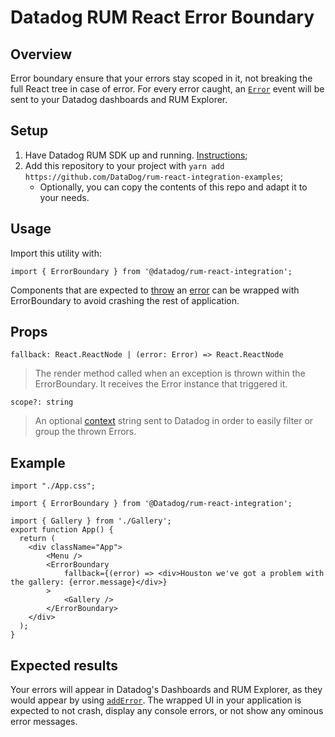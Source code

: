 # Datadog RUM React Error Boundary

## Overview
Error boundary ensure that your errors stay scoped in it, not breaking the full React tree in case of error. For every error caught, an [`Error`](https://docs.datadoghq.com/real_user_monitoring/#error-tracking-and-crash-reporting) event will be sent to your Datadog dashboards and RUM Explorer.

## Setup
1. Have Datadog RUM SDK up and running. [Instructions](https://github.com/DataDog/browser-sdk/blob/main/packages/rum/README.md);
2. Add this repository to your project with `yarn add https://github.com/DataDog/rum-react-integration-examples`;
   + Optionally, you can copy the contents of this repo and adapt it to your needs.

## Usage
Import this utility with:
```
import { ErrorBoundary } from '@datadog/rum-react-integration';
```

Components that are expected to [throw](https://developer.mozilla.org/en-US/docs/Web/JavaScript/Reference/Statements/throw) an [error](https://developer.mozilla.org/en-US/docs/Web/JavaScript/Reference/Global_Objects/Error) can be wrapped with ErrorBoundary to avoid crashing the rest of application.

## Props
`fallback: React.ReactNode | (error: Error) => React.ReactNode`
> The render method called when an exception is thrown within the ErrorBoundary. It receives the Error instance that triggered it.

`scope?: string`
> An optional [context](https://docs.datadoghq.com/real_user_monitoring/browser/collecting_browser_errors/?tab=npm#collect-errors-manually) string sent to Datadog in order to easily filter or group the thrown Errors.

## Example

```
import "./App.css";

import { ErrorBoundary } from '@Datadog/rum-react-integration';

import { Gallery } from './Gallery';
export function App() {
  return (
    <div className="App">
        <Menu />
        <ErrorBoundary
            fallback={(error) => <div>Houston we've got a problem with the gallery: {error.message}</div>}
        >
            <Gallery />
        </ErrorBoundary>
    </div>
  );
}
```

## Expected results
Your errors will appear in Datadog's Dashboards and RUM Explorer, as they would appear by using [`addError`](https://docs.datadoghq.com/real_user_monitoring/browser/collecting_browser_errors/?tab=npm#collect-errors-manually). The wrapped UI in your application is expected to not crash, display any console errors, or not show any ominous error messages.